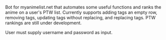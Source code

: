 Bot for myanimelist.net that automates some useful functions and ranks the anime on a user's PTW list. Currently supports adding tags an empty row, removing tags, updating tags without replacing, and replacing tags. PTW rankings are still under development. 

User must supply username and password as input.
